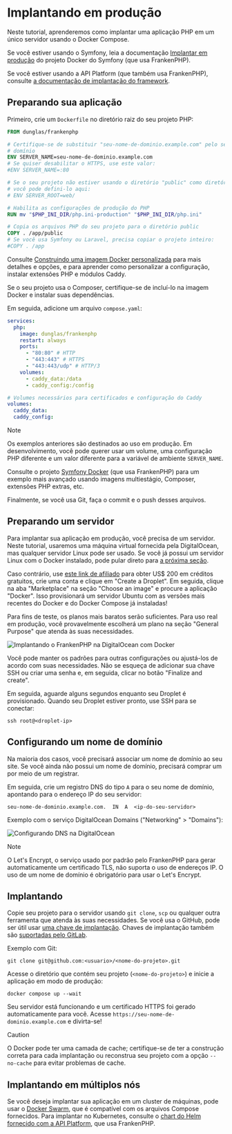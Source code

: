 <!--
[//]: # Copyright (c) 2022-present Kévin Dunglas.

[//]: # Documentation licensed under the MIT License.
[//]: # The original work was translated from English into Brazilian Portuguese.
[//]: # https://github.com/php/frankenphp/blob/main/LICENSE

source_url: https://github.com/php/frankenphp/blob/main/docs/production.md
revision: b2435183f4bda230db6cd60f2bc419bd51f3171c
status: ready
-->

# Implantando em produção

Neste tutorial, aprenderemos como implantar uma aplicação PHP em um único
servidor usando o Docker Compose.

Se você estiver usando o Symfony, leia a documentação
[Implantar em produção](https://github.com/dunglas/symfony-docker/blob/main/docs/production.md)
do projeto Docker do Symfony (que usa FrankenPHP).

Se você estiver usando a API Platform (que também usa FrankenPHP), consulte
[a documentação de implantação do framework](https://api-platform.com/docs/deployment/).

## Preparando sua aplicação

Primeiro, crie um `Dockerfile` no diretório raiz do seu projeto PHP:

```dockerfile
FROM dunglas/frankenphp

# Certifique-se de substituir "seu-nome-de-dominio.example.com" pelo seu nome de
# domínio
ENV SERVER_NAME=seu-nome-de-dominio.example.com
# Se quiser desabilitar o HTTPS, use este valor:
#ENV SERVER_NAME=:80

# Se o seu projeto não estiver usando o diretório "public" como diretório raiz,
# você pode defini-lo aqui:
# ENV SERVER_ROOT=web/

# Habilita as configurações de produção do PHP
RUN mv "$PHP_INI_DIR/php.ini-production" "$PHP_INI_DIR/php.ini"

# Copia os arquivos PHP do seu projeto para o diretório public
COPY . /app/public
# Se você usa Symfony ou Laravel, precisa copiar o projeto inteiro:
#COPY . /app
```

Consulte [Construindo uma imagem Docker personalizada](docker.md) para mais
detalhes e opções, e para aprender como personalizar a configuração, instalar
extensões PHP e módulos Caddy.

Se o seu projeto usa o Composer, certifique-se de incluí-lo na imagem Docker e
instalar suas dependências.

Em seguida, adicione um arquivo `compose.yaml`:

```yaml
services:
  php:
    image: dunglas/frankenphp
    restart: always
    ports:
      - "80:80" # HTTP
      - "443:443" # HTTPS
      - "443:443/udp" # HTTP/3
    volumes:
      - caddy_data:/data
      - caddy_config:/config

# Volumes necessários para certificados e configuração do Caddy
volumes:
  caddy_data:
  caddy_config:
```

> [!NOTE]
>
> Os exemplos anteriores são destinados ao uso em produção.
> Em desenvolvimento, você pode querer usar um volume, uma configuração PHP
> diferente e um valor diferente para a variável de ambiente `SERVER_NAME`.
>
> Consulte o projeto [Symfony Docker](https://github.com/dunglas/symfony-docker)
> (que usa FrankenPHP) para um exemplo mais avançado usando imagens
> multiestágio, Composer, extensões PHP extras, etc.

Finalmente, se você usa Git, faça o commit e o push desses arquivos.

## Preparando um servidor

Para implantar sua aplicação em produção, você precisa de um servidor.
Neste tutorial, usaremos uma máquina virtual fornecida pela DigitalOcean, mas
qualquer servidor Linux pode ser usado.
Se você já possui um servidor Linux com o Docker instalado, pode pular direto
para [a próxima seção](#configurando-um-nome-de-domínio).

Caso contrário, use [este link de afiliado](https://m.do.co/c/5d8aabe3ab80) para
obter US$ 200 em créditos gratuitos, crie uma conta e clique em "Create a
Droplet".
Em seguida, clique na aba "Marketplace" na seção "Choose an image" e procure a
aplicação "Docker".
Isso provisionará um servidor Ubuntu com as versões mais recentes do Docker e do
Docker Compose já instaladas!

Para fins de teste, os planos mais baratos serão suficientes.
Para uso real em produção, você provavelmente escolherá um plano na seção
"General Purpose" que atenda às suas necessidades.

![Implantando o FrankenPHP na DigitalOcean com Docker](digitalocean-droplet.png)

Você pode manter os padrões para outras configurações ou ajustá-los de acordo
com suas necessidades.
Não se esqueça de adicionar sua chave SSH ou criar uma senha e, em seguida,
clicar no botão "Finalize and create".

Em seguida, aguarde alguns segundos enquanto seu Droplet é provisionado.
Quando seu Droplet estiver pronto, use SSH para se conectar:

```console
ssh root@<droplet-ip>
```

## Configurando um nome de domínio

Na maioria dos casos, você precisará associar um nome de domínio ao seu site.
Se você ainda não possui um nome de domínio, precisará comprar um por meio de um
registrar.

Em seguida, crie um registro DNS do tipo `A` para o seu nome de domínio,
apontando para o endereço IP do seu servidor:

```dns
seu-nome-de-dominio.example.com.  IN  A  <ip-do-seu-servidor>
```

Exemplo com o serviço DigitalOcean Domains ("Networking" > "Domains"):

![Configurando DNS na DigitalOcean](digitalocean-dns.png)

> [!NOTE]
>
> O Let's Encrypt, o serviço usado por padrão pelo FrankenPHP para gerar
> automaticamente um certificado TLS, não suporta o uso de endereços IP.
> O uso de um nome de domínio é obrigatório para usar o Let's Encrypt.

## Implantando

Copie seu projeto para o servidor usando `git clone`, `scp` ou qualquer outra
ferramenta que atenda às suas necessidades.
Se você usa o GitHub, pode ser útil usar
[uma chave de implantação](https://docs.github.com/en/free-pro-team@latest/developers/overview/managing-deploy-keys#deploy-keys).
Chaves de implantação também são [suportadas pelo GitLab](https://docs.gitlab.com/ee/user/project/deploy_keys/).

Exemplo com Git:

```console
git clone git@github.com:<usuario>/<nome-do-projeto>.git
```

Acesse o diretório que contém seu projeto (`<nome-do-projeto>`) e inicie a
aplicação em modo de produção:

```console
docker compose up --wait
```

Seu servidor está funcionando e um certificado HTTPS foi gerado automaticamente
para você.
Acesse `https://seu-nome-de-dominio.example.com` e divirta-se!

> [!CAUTION]
>
> O Docker pode ter uma camada de cache; certifique-se de ter a construção
> correta para cada implantação ou reconstrua seu projeto com a opção
> `--no-cache` para evitar problemas de cache.

## Implantando em múltiplos nós

Se você deseja implantar sua aplicação em um cluster de máquinas, pode usar o
[Docker Swarm](https://docs.docker.com/engine/swarm/stack-deploy/), que é
compatível com os arquivos Compose fornecidos.
Para implantar no Kubernetes, consulte o
[chart do Helm fornecido com a API Platform](https://api-platform.com/docs/deployment/kubernetes/),
que usa FrankenPHP.

